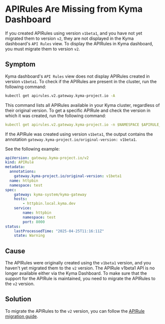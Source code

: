 # APIRules Are Missing from Kyma Dashboard

If you created APIRules using version `v1beta1`, and you have not yet migrated them to version `v2`,
they are not displayed in the Kyma dashboard's `API Rules` view.
To display the APIRules in Kyma dashboard, you must migrate them to version `v2`.

## Symptom

Kyma dashboard's `API Rules` view does not display APIRules created in version `v1beta1`.
To check if the APIRules are present in the cluster, run the following command:

```bash
kubectl get apirules.v2.gateway.kyma-project.io -A
```
This command lists all APIRules available in your Kyma cluster, regardless of their original version.
To get a specific APIRule and check the version in which it was created, run the following command:
```yaml
kubectl get apirules.v2.gateway.kyma-project.io -n $NAMESPACE $APIRULE_NAME -o yaml
```

If the APIRule was created using version `v1beta1`,
the output contains the annotation `gateway.kyma-project.io/original-version: v1beta1`.

See the following example: 

```yaml
apiVersion: gateway.kyma-project.io/v2
kind: APIRule
metadata:
  annotations:
    gateway.kyma-project.io/original-version: v1beta1
  name: httpbin
  namespace: test
spec:
    gateway: kyma-system/kyma-gateway
    hosts:
        - httpbin.local.kyma.dev
    service:
        name: httpbin
        namespace: test
        port: 8000
status:
    lastProcessedTime: "2025-04-25T11:16:11Z"
    state: Warning
```

## Cause

The APIRules were originally created using the `v1beta1` version, and you haven't yet migrated them to the `v2` version.
The APIRule v1beta1 API is no longer available either via the Kyma Dashboard.
To make sure that the support for the APIRule is maintained, you need to migrate the APIRules to the `v2` version.

## Solution

To migrate the APIRules to the `v2` version, you can follow the [APIRule migration guide](../../apirule-migration/README.md).
